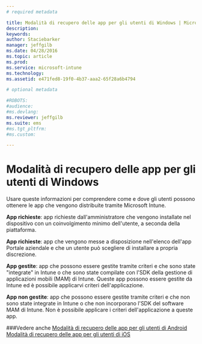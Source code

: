 ```yaml
---
# required metadata

title: Modalità di recupero delle app per gli utenti di Windows | Microsoft Intune
description:
keywords:
author: Staciebarker
manager: jeffgilb
ms.date: 04/28/2016
ms.topic: article
ms.prod:
ms.service: microsoft-intune
ms.technology:
ms.assetid: e471fed8-19f0-4b37-aaa2-65f28a6b4794

# optional metadata

#ROBOTS:
#audience:
#ms.devlang:
ms.reviewer: jeffgilb
ms.suite: ems
#ms.tgt_pltfrm:
#ms.custom:

---
```



# Modalità di recupero delle app per gli utenti di Windows

Usare queste informazioni per comprendere come e dove gli utenti possono ottenere le app che vengono distribuite tramite Microsoft Intune. 

**App richieste**: app richieste dall'amministratore che vengono installate nel dispositivo con un coinvolgimento minimo dell'utente, a seconda della piattaforma.

**App richieste**: app che vengono messe a disposizione nell'elenco dell'app Portale aziendale e che un utente può scegliere di installare a propria discrezione.

**App gestite**: app che possono essere gestite tramite criteri e che sono state "integrate" in Intune o che sono state compilate con l'SDK della gestione di applicazioni mobili (MAM) di Intune. Queste app possono essere gestite da Intune ed è possibile applicarvi criteri dell'applicazione.

**App non gestite**: app che possono essere gestite tramite criteri e che non sono state integrate in Intune o che non incorporano l'SDK del software MAM di Intune. Non è possibile applicare i criteri dell'applicazione a queste app.

###Vedere anche
[Modalità di recupero delle app per gli utenti di Android](how-your-android-users-get-their-apps.md)</br>
[Modalità di recupero delle app per gli utenti di iOS](how-your-ios-users-get-their-apps.md)


<!--HONumber=May16_HO1-->


